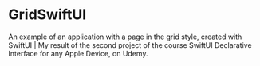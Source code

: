 # GridSwiftUI
An example of an application with a page in the grid style, created with SwiftUI | My result of the second project of the course SwiftUI Declarative Interface for any Apple Device, on Udemy.
